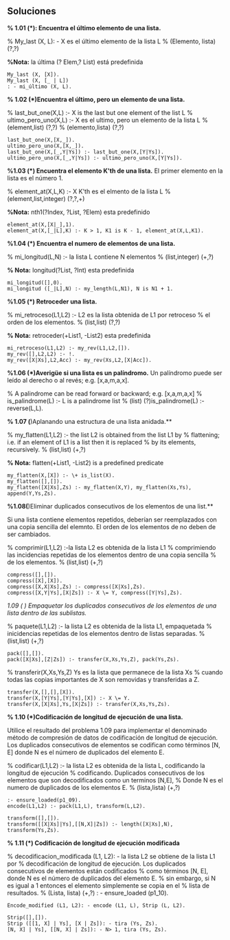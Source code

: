 


**Soluciones**
----------


    
**% 1.01 (*): Encuentra el último elemento de una lista.**

% My_last (X, L): - X es el último elemento de la lista L
% (Elemento, lista) (?,?)

**%Nota:** la última (? Elem,? List) está predefinida

    My_last (X, [X]).
    My_last (X, [_ | L])
    : - mi_último (X, L).


**% 1.02 (*)Encuentra el último, pero un elemento de una lista.**

% last_but_one(X,L) :- X is the last but one element of the list L
% ultimo_pero_uno(X,L) :- X es el ultimo, pero un elemento de la lista L
%    (element,list) (?,?)
%    (elemento,lista) (?,?)

    last_but_one(X,[X,_]).
    ultimo_pero_uno(X,[X,_]).
    last_but_one(X,[_,Y|Ys]) :- last_but_one(X,[Y|Ys]).
    ultimo_pero_uno(X,[_,Y|Ys]) :- ultimo_pero_uno(X,[Y|Ys]).

**%1.03 (*) Encuentra el elemento K'th de una lista.**
El primer elemento en la lista es el número 1.

% element_at(X,L,K) :- X K'th es el elmento de la lista L
%    (element,list,integer) (?,?,+)

**%Nota:** nth1(?Index, ?List, ?Elem) esta predefinido

    element_at(X,[X|_],1).
    element_at(X,[_|L],K) :- K > 1, K1 is K - 1, element_at(X,L,K1).

**%1.04 (*) Encuentra el numero de elementos de una lista.**

% mi_longitud(L,N) :- la lista L contiene N elementos
%    (list,integer) (+,?) 

**% Nota:** longitud(?List, ?Int) esta predefinida

    mi_longitud([],0).
    mi_longitud ([_|L],N) :- my_length(L,N1), N is N1 + 1.

**%1.05 (*) Retroceder una lista.**

% mi_retroceso(L1,L2) :- L2 es la lista obtenida de L1 por retroceso 
%    el orden de los elementos.
%    (list,list) (?,?)

**% Nota:** retroceder(+List1, -List2) esta predefinida

    mi_retroceso(L1,L2) :- my_rev(L1,L2,[]).
    my_rev([],L2,L2) :- !.
    my_rev([X|Xs],L2,Acc) :- my_rev(Xs,L2,[X|Acc]).

**%1.06 (*)Averigüe si una lista es un palíndromo.**
Un palíndromo puede ser leído al derecho o al revés; e.g. [x,a,m,a,x].


% A palindrome can be read forward or backward; e.g. [x,a,m,a,x]
% is_palindrome(L) :- L is a palindrome list
%    (list) (?)is_palindrome(L) :- reverse(L,L).

**% 1.07 (**)Aplanando una estructura de una lista anidada.**

% my_flatten(L1,L2) :- the list L2 is obtained from the list L1 by
%    flattening; i.e. if an element of L1 is a list then it is replaced
%    by its elements, recursively. 
%    (list,list) (+,?)

**% Nota:** flatten(+List1, -List2) is a predefined predicate

    my_flatten(X,[X]) :- \+ is_list(X).
    my_flatten([],[]).
    my_flatten([X|Xs],Zs) :- my_flatten(X,Y), my_flatten(Xs,Ys), append(Y,Ys,Zs).


**%1.08(**)Eliminar duplicados consecutivos de los elementos de una list.**

Si una lista contiene elementos repetidos, deberían ser reemplazados con una copia sencilla del elemnto. El orden de los elementos de no deben de ser cambiados.

% comprimir(L1,L2) :-la lista L2 es obtenida de la lista L1 
%    comprimiendo las incidencias repetidas de los elementos dentro de una copia sencilla
%    de los elementos.
%    (list,list) (+,?)

    compress([],[]).
    compress([X],[X]).
    compress([X,X|Xs],Zs) :- compress([X|Xs],Zs).
    compress([X,Y|Ys],[X|Zs]) :- X \= Y, compress([Y|Ys],Zs).

**1.09 (* *) Empaquetar los duplicados consecutivos de los elementos de una lista dentro de las sublistas.**


% paquete(L1,L2) :- la lista L2 es obtenida de la lista L1, empaquetada
%    inicidencias repetidas de los elementos dentro de listas separadas.
%    (list,list) (+,?)

    pack([],[]).
    pack([X|Xs],[Z|Zs]) :- transfer(X,Xs,Ys,Z), pack(Ys,Zs).

% transferir(X,Xs,Ys,Z) Ys es la lista que permanece de la lista Xs
%    cuando todas las copias importantes de X son removidas y transferidas a Z.

    transfer(X,[],[],[X]).
    transfer(X,[Y|Ys],[Y|Ys],[X]) :- X \= Y.
    transfer(X,[X|Xs],Ys,[X|Zs]) :- transfer(X,Xs,Ys,Zs).

**% 1.10 (*)Codificación de longitud de ejecución de una lista.**

Utilice el resultado del problema 1.09 para implementar el denominado método de compresión de datos de codificación de longitud de ejecución. Los duplicados consecutivos de elementos se codifican como términos [N, E] donde N es el número de duplicados del elemento E.

% codificar(L1,L2) :- la lista L2 es obtenida de la lista L, codificando la longitud de ejecución
%    codificando. Duplicados consecutivos de los elementos que son decodificados como un terminos [N,E],
%    Donde N es el numero de duplicados de los elementos E.
%    (lista,lista) (+,?)

    :- ensure_loaded(p1_09).    
    encode(L1,L2) :- pack(L1,L), transform(L,L2).
    
    transform([],[]).
    transform([[X|Xs]|Ys],[[N,X]|Zs]) :- length([X|Xs],N),    transform(Ys,Zs).

**% 1.11 (*) Codificación de longitud de ejecución modificada**

% decodificacion_modificada (L1, L2): - la lista L2 se obtiene de la lista L1 por
% decodificación de longitud de ejecución. Los duplicados consecutivos de elementos están codificados
% como términos [N, E], donde N es el número de duplicados del elemento E.
% sin embargo, si N es igual a 1 entonces el elemento simplemente se copia en el
% lista de resultados.
% (Lista, lista) (+,?)    : - ensure_loaded (p1_10).
    
    Encode_modified (L1, L2): - encode (L1, L), Strip (L, L2).
    
    Strip([],[]).
    Strip ([[1, X] | Ys], [X | Zs]): - tira (Ys, Zs).
    [N, X] | Ys], [[N, X] | Zs]): - N> 1, tira (Ys, Zs).

